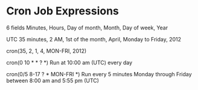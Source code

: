 # Cron Job Expressions

6 fields
Minutes,	Hours,	Day of month,	Month,	Day of week,	Year

UTC
35 minutes, 2 AM, 1st of the month, April, Monday to Friday, 2012 

cron(35, 2, 1, 4, MON-FRI, 2012)



cron(0 10 * * ? *)
Run at 10:00 am (UTC) every day


cron(0/5 8-17 ? * MON-FRI *)
Run every 5 minutes Monday through Friday between 8:00 am and 5:55 pm (UTC)


